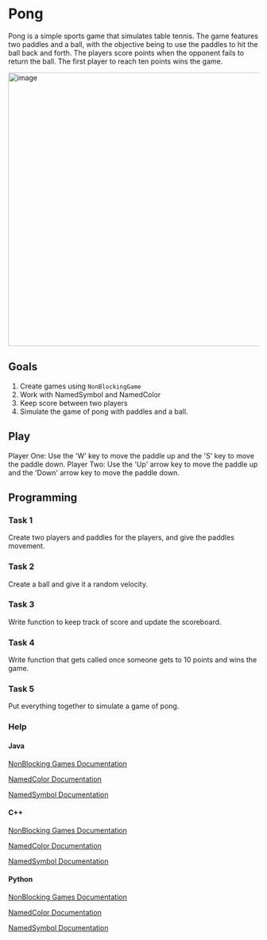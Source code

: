 # Pong
Pong is a simple sports game that simulates table tennis. The game features two paddles and a ball, with the objective being to use the paddles to hit the ball back and forth. The players score points when the opponent fails to return the ball. The first player to reach ten points wins the game.

<img src="./pong.png" alt="image" width="550"></img>

## Goals
1. Create games using `NonBlockingGame`
2. Work with NamedSymbol and NamedColor
3. Keep score between two players
4. Simulate the game of pong with paddles and a ball.

## Play
Player One: Use the 'W' key to move the paddle up and the 'S' key to move the paddle down.
Player Two: Use the 'Up' arrow key to move the paddle up and the 'Down' arrow key to move the paddle down.

## Programming

### Task 1
Create two players and paddles for the players, and give the paddles movement.

### Task 2
Create a ball and give it a random velocity.

### Task 3
Write function to keep track of score and update the scoreboard.

### Task 4
Write function that gets called once someone gets to 10 points and wins the game.

### Task 5
Put everything together to simulate a game of pong.

### Help

#### Java

[NonBlocking Games Documentation](http://bridgesuncc.github.io/doc/java-api/current/html/classbridges_1_1games_1_1_non_blocking_game.html)

[NamedColor Documentation](http://bridgesuncc.github.io/doc/java-api/current/html/enumbridges_1_1base_1_1_named_color.html)

[NamedSymbol Documentation](http://bridgesuncc.github.io/doc/java-api/current/html/enumbridges_1_1base_1_1_named_symbol.html)

#### C++

[NonBlocking Games Documentation](https://bridgesuncc.github.io/doc/cxx-api/current/html/classbridges_1_1game_1_1_non_blocking_game.html)

[NamedColor Documentation](https://bridgesuncc.github.io/doc/cxx-api/current/html/namespacebridges_1_1game.html#afaa832a4322b25b6a4ebfba832f10f26)

[NamedSymbol Documentation](https://bridgesuncc.github.io/doc/cxx-api/current/html/namespacebridges_1_1game.html#ab9a19c7ab6e2ebac2f95180e21733487)

#### Python

[NonBlocking Games Documentation](https://bridgesuncc.github.io/doc/python-api/current/html/classbridges_1_1non__blocking__game_1_1_non_blocking_game.html)

[NamedColor Documentation](https://bridgesuncc.github.io/doc/python-api/current/html/classbridges_1_1named__color_1_1_named_color.html)

[NamedSymbol Documentation](https://bridgesuncc.github.io/doc/python-api/current/html/classbridges_1_1named__symbol_1_1_named_symbol.html)
